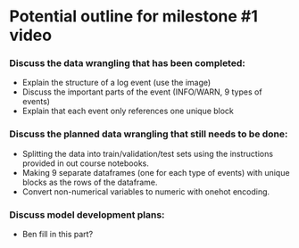 # Potential outline for milestone #1 video

### Discuss the data wrangling that has been completed:
- Explain the structure of a log event (use the image)
- Discuss the important parts of the event (INFO/WARN, 9 types of events)
- Explain that each event only references one unique block

### Discuss the planned data wrangling that still needs to be done:
- Splitting the data into train/validation/test sets using the instructions provided in out course notebooks. 
- Making 9 separate dataframes (one for each type of events) with unique blocks as the rows of the dataframe. 
- Convert non-numerical variables to numeric with onehot encoding. 

### Discuss model development plans:
- Ben fill in this part?